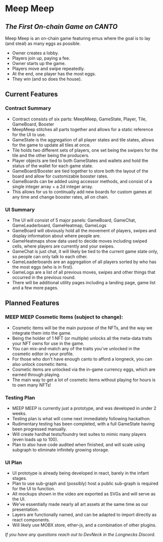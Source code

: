 # Meep Meep
## _The First On-chain Game on CANTO_

Meep Meep is an on-chain game featuring emus where the goal is to lay (and steal) as many eggs as possible.

- Owner creates a lobby.
- Players join up, paying a fee.
- Owner starts up the game.
- Players move and swipe repeatedly.
- At the end, one player has the most eggs.
- They win (and so does the house).

## Current Features
### Contract Summary
- Contract consists of six parts: MeepMeep, GameState, Player, Tile, GameBoard, Booster
- MeepMeep stitches all parts together and allows for a static reference for the UI to use.
- GameState is the aggregation of all player states and tile states, allows for the game to update all tiles at once.
- Tile holds two different sets of players, one set being the swipers for the tile and the other being the producers.
- Player objects are tied to both GameStates and wallets and hold the status of the wallet for each game state.
- GameBoard/Booster are tied together to store both the layout of the board and allow for customizable booster rates.
- GameBoards can be added using accessor methods, and consist of a single integer array + a 2d integer array.
- This allows for us to continually add new boards for custom games at any time and change booster rates, all on chain.

### UI Summary
- The UI will consist of 5 major panels: GameBoard, GameChat, GameLeaderboard, GameHeatmap, GameLogs
- GameBoard will obviously hold all the movement of players, swipes and display information about where people are.
- GameHeatmaps show data used to decide moves including swiped cells, where players are currently and your swipes.
- GameChat is just chat, it will likely be tied to the current game state only, so people can only talk to each other.
- GameLeaderboards are an aggregation of all players sorted by who has the most eggs (who is in first).
- GameLogs are a list of all previous moves, swipes and other things that occurred in the previous round.
- There will be additional utility pages including a landing page, game list and a few more pages.

## Planned Features
### MEEP MEEP Cosmetic Items (subject to change):
- Cosmetic items will be the main purpose of the NFTs, and the way we integrate them into the game.
- Being the holder of 1 NFT (or multiple) unlocks all the meta-data traits your NFT owns for use in the game.
- You can mix-and-match any of the traits you've unlocked in the cosmetic editor in your profile.
- For those who don't have enough canto to afford a longneck, you can also unlock cosmetic items.
- Cosmetic items are unlocked via the in-game currency eggs, which are earned through playing.
- The main way to get a lot of cosmetic items without playing for hours is to own many NFTs!

### Testing Plan
- MEEP MEEP is currently just a prototype, and was developed in under 2 weeks.
- Testing plan is what will come next immediately following hackathon.
- Rudimentary testing has been completed, with a full GameState having been progressed manually.
- Will create hardhat tests/foundry test suites to mimic many players (even loads up to 100).
- Plan to also have code audited when finished, and will scale using subgraph to eliminate infinitely growing storage.

### UI Plan
- UI prototype is already being developed in react, barely in the infant stages.
- Plan to use sub-graph and (possibly) host a public sub-graph is required for the UI to function.
- All mockups shown in the video are exported as SVGs and will serve as the UI.
- We've essentially made nearly all art assets at the same time as our presentation.
- Layers are functionally named, and can be adapted to import directly as react components.
- Will likely use MOBX store, ether-js, and a combination of other plugins.

_If you have any questions reach out to DevNeck in the Longnecks Discord._